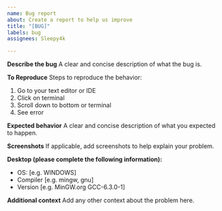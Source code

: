 ```yaml
---
name: Bug report
about: Create a report to help us improve
title: "[BUG]"
labels: bug
assignees: Sleepy4k

---
```


**Describe the bug**
A clear and concise description of what the bug is.

**To Reproduce**
Steps to reproduce the behavior:
1. Go to your text editor or IDE
2. Click on terminal
3. Scroll down to bottom or terminal
4. See error

**Expected behavior**
A clear and concise description of what you expected to happen.

**Screenshots**
If applicable, add screenshots to help explain your problem.

**Desktop (please complete the following information):**
 - OS: [e.g. WINDOWS]
 - Compiler [e.g. mingw, gnu]
 - Version [e.g. MinGW.org GCC-6.3.0-1]

**Additional context**
Add any other context about the problem here.
